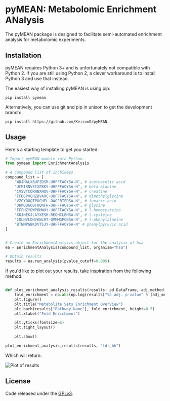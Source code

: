# pyMEAN: Metabolomic Enrichment ANalysis

The pyMEAN package is designed to facilitate semi-automated enrichment analysis for metabolomic experiments.

## Installation

pyMEAN requires Python 3+ and is unfortunately not compatible with Python 2. If you are still using Python 2, a clever workaround is to install Python 3 and use that instead.

The easiest way of installing pyMEAN is using pip:

```
pip install pymean
```

Alternatively, you can use git and pip in unison to get the development branch:

```
pip install https://github.com/KeironO/pyMEAN
```

## Usage

Here's a starting template to get you started:

```python
# Import pyMEAN module into Python.
from pymean import EnrichmentAnalysis

# A compound list of inchikeys.
compound_list = [
    "WDJHALXBUFZDSR-UHFFFAOYSA-N", # acetoacetic acid
    "UCMIRNVEIXFBKS-UHFFFAOYSA-N", # beta-alanine
    "CVSVTCORWBXHQV-UHFFFAOYSA-N", # creatine
    "FFDGPVCHZBVARC-UHFFFAOYSA-N", # dimethylglycine
    "VZCYOOQTPOCHFL-OWOJBTEDSA-N", # fumaric acid
    "DHMQDGOQFOQNFH-UHFFFAOYSA-N", # glycine
    "FFFHZYDWPBMWHY-UHFFFAOYSA-N", # l-homocysteine
    "XUJNEKJLAYXESH-REOHCLBHSA-N", # l-cysteine
    "COLNVLDHVKWLRT-QMMMGPOBSA-N", # l-phenylalanine
    "BTNMPGBKDVTSJY-UHFFFAOYSA-N" # phenylpyruvic acid
]


# Create an EnrichmentAnalysis object for the analysis of hsa
ea = EnrichmentAnalysis(compound_list, organism="hsa")

# Obtain results
results = ea.run_analysis(pvalue_cutoff=0.005)

```

If you'd like to plot out your results, take inspiration from the following method:

```python

def plot_enrichment_analysis_results(results: pd.DataFrame, adj_method:str):
    fold_enrichment = np.abs(np.log(results["%s adj. p-value" % (adj_method)]))
    plt.figure()
    plt.title("Metabolite Sets Enrichment Overview")
    plt.barh(results["Pathway Name"], fold_enrichment, height=0.5)
    plt.xlabel("Fold Enrichment")

    plt.yticks(fontsize=6)
    plt.tight_layout()

    plt.show()

plot_enrichment_analysis_results(results, "fdr_bh")

```

Which will return:


![Plot of results](https://github.com/KeironO/pyMEAN/raw/master/example.png)

## License

Code released under the [GPLv3](https://github.com/KeironO/pymetabenrichanalysis/blob/master/LICENSE).

